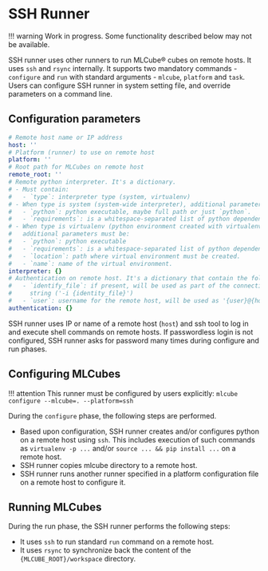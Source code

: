# SSH Runner

!!! warning
    Work in progress. Some functionality described below may not be available.

SSH runner uses other runners to run MLCube&reg; cubes on remote hosts. It uses `ssh` and `rsync` internally. It
supports two mandatory commands - `configure` and `run` with standard arguments - `mlcube`, `platform` and `task`. Users 
can configure SSH runner in system setting file, and override parameters on a command line.

## Configuration parameters
```yaml
# Remote host name or IP address
host: ''
# Platform (runner) to use on remote host
platform: ''
# Root path for MLCubes on remote host
remote_root: ''
# Remote python interpreter. It's a dictionary. 
# - Must contain:
#   - `type`: interpreter type (system, virtualenv)
# - When type is system (system-wide interpreter), additional parameters must be:
#   - `python`: python executable, maybe full path or just `python`.
#   - `requirements`: is a whitespace-separated list of python dependencies.
# - When type is virtualenv (python environment created with virtualenv tool), 
#   additional parameters must be:
#   - `python`: python executable
#   - `requirements`: is a whitespace-separated list of python dependencies.
#   - `location`: path where virtual environment must be created.
#   - `name`: name of the virtual environment.
interpreter: {}          
# Authentication on remote host. It's a dictionary that contain the following fields:
#   - `identify_file`: if present, will be used as part of the connection 
#     string ('-i {identity_file}')
#   - `user`: username for the remote host, will be used as '{user}@{host}'
authentication: {}
```

SSH runner uses IP or name of a remote host (`host`) and ssh tool to log in and execute shell commands on remote hosts. 
If passwordless login is not configured, SSH runner asks for password many times during configure and run phases.  

  
## Configuring MLCubes

!!! attention
    This runner must be configured by users explicitly: `mlcube configure --mlcube=. --platform=ssh`

During the `configure` phase, the following steps are performed.

- Based upon configuration, SSH runner creates and/or configures python on a remote host using `ssh`. This includes
  execution of such commands as `virtualenv -p ...` and/or `source ... && pip install ...` on a remote host.
- SSH runner copies mlcube directory to a remote host.
- SSH runner runs another runner specified in a platform configuration file on a remote host to configure it. 


## Running MLCubes
During the run phase, the SSH runner performs the following steps:

- It uses `ssh` to run standard `run` command on a remote host.  
- It uses `rsync` to synchronize back the content of the `{MLCUBE_ROOT}/workspace` directory.   
